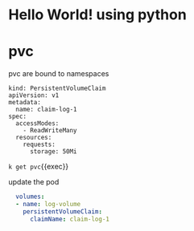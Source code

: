 # Hello World! using python




# pvc

pvc are bound to namespaces

```
kind: PersistentVolumeClaim
apiVersion: v1
metadata:
  name: claim-log-1
spec:
  accessModes:
    - ReadWriteMany
  resources:
    requests:
      storage: 50Mi
```

`k get pvc`{{exec}}

update the pod

```yaml
  volumes:
  - name: log-volume
    persistentVolumeClaim:
      claimName: claim-log-1
```



